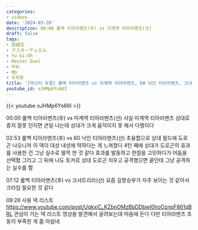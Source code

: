 ```yaml
---
categories:
- videos
date: '2024-03-20'
description: 00:00 롤백 티아라멘츠(후) vs 미계역 티아라멘츠(선)
draft: false
tags:
- 遊戯王
- マスターデュエル
- Yu-Gi-Oh
- Master Duel
- 마듀
- MD
- 유희왕
title: '[마스터 듀얼] 롤백 티아라멘츠 vs 미계역 티아라멘츠, 60 낙인 티아라멘츠, 크샤트리라'
youtube_id: oJHMp6Ys66I
---
```



{{< youtube oJHMp6Ys66I >}}

00:00 롤백 티아라멘츠(후) vs 미계역 티아라멘츠(선)
사실 미계역 티아라멘츠 상대로 증지 잘못 던지면 큰일 나는데 상대가 크게 움직이지 못 해서 다행이다

02:53 롤백 티아라멘츠(후) vs 60 낙인 티아라멘츠(선)
초융합으로 상대 필드에 도로곤 나오니까 이 덱이 대상 내성에 약하다는 게 느껴졌다
4턴 째에 상대가 도로곤의 효과를 사용한 건 그냥 실수로 딸깍 한 것 같다
효과를 발동하고 한참을 고민하다가 어둠을 선택함
그리고 그 뒤에 나도 토커로 상대 도로곤 치우고 공격했으면 끝인데 그냥 공격하는 실수를 함

07:12 롤백 티아라멘츠(후) vs 크샤트리라(선)
요즘 길항승부가 자주 보이는 것 같아서 크라임 필요한 것 같다

09:28 사용 덱 리스트
https://www.youtube.com/post/UgkxiC_KZbnOMzBbDDbwI0hoOznpF861qBRL
관심이 가는 덱 리스트 영상을 발견해서 굴려보는데 마음에 든다
다만 티아라멘츠 초동이 부족한 게 좀 아쉽네